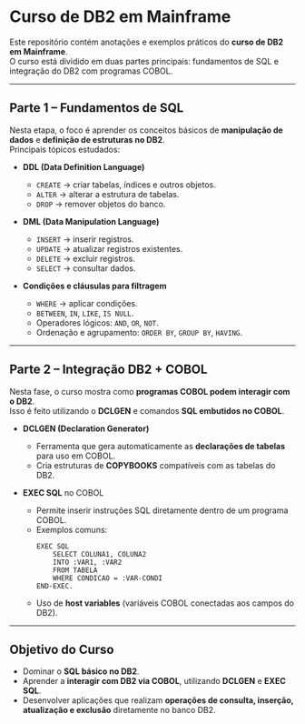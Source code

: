 # Curso de DB2 em Mainframe

Este repositório contém anotações e exemplos práticos do **curso de DB2 em Mainframe**.  
O curso está dividido em duas partes principais: fundamentos de SQL e integração do DB2 com programas COBOL.

---

## Parte 1 – Fundamentos de SQL

Nesta etapa, o foco é aprender os conceitos básicos de **manipulação de dados** e **definição de estruturas no DB2**.  
Principais tópicos estudados:

- **DDL (Data Definition Language)**  
  - `CREATE` → criar tabelas, índices e outros objetos.  
  - `ALTER` → alterar a estrutura de tabelas.  
  - `DROP` → remover objetos do banco.  

- **DML (Data Manipulation Language)**  
  - `INSERT` → inserir registros.  
  - `UPDATE` → atualizar registros existentes.  
  - `DELETE` → excluir registros.  
  - `SELECT` → consultar dados.  

- **Condições e cláusulas para filtragem**  
  - `WHERE` → aplicar condições.  
  - `BETWEEN`, `IN`, `LIKE`, `IS NULL`.  
  - Operadores lógicos: `AND`, `OR`, `NOT`.  
  - Ordenação e agrupamento: `ORDER BY`, `GROUP BY`, `HAVING`.  

---

## Parte 2 – Integração DB2 + COBOL

Nesta fase, o curso mostra como **programas COBOL podem interagir com o DB2**.  
Isso é feito utilizando o **DCLGEN** e comandos **SQL embutidos no COBOL**.

- **DCLGEN (Declaration Generator)**  
  - Ferramenta que gera automaticamente as **declarações de tabelas** para uso em COBOL.  
  - Cria estruturas de **COPYBOOKS** compatíveis com as tabelas do DB2.  

- **EXEC SQL** no COBOL  
  - Permite inserir instruções SQL diretamente dentro de um programa COBOL.  
  - Exemplos comuns:  
    ```cobol
    EXEC SQL
        SELECT COLUNA1, COLUNA2
        INTO :VAR1, :VAR2
        FROM TABELA
        WHERE CONDICAO = :VAR-CONDI
    END-EXEC.
    ```
  - Uso de **host variables** (variáveis COBOL conectadas aos campos do DB2).  

---

## Objetivo do Curso

- Dominar o **SQL básico no DB2**.  
- Aprender a **interagir com DB2 via COBOL**, utilizando **DCLGEN** e **EXEC SQL**.  
- Desenvolver aplicações que realizam **operações de consulta, inserção, atualização e exclusão** diretamente no banco DB2.  
